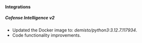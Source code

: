 
#### Integrations

##### Cofense Intelligence v2

- Updated the Docker image to: *demisto/python3:3.12.7.117934*.
- Code functionality improvements.
